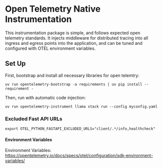 # Open Telemetry Native Instrumentation

This instrumentation package is simple, and follows expected open telemetry standards. It injects middleware for distributed tracing into all ingress and egress points into the application, and can be tuned and configured with OTEL environment variables.

## Set Up

First, bootstrap and install all necessary libraries for open telemtry:

```
uv run opentelemetry-bootstrap -a requirements | uv pip install --requirement -
```

Then, run with automatic code injection:

```
uv run opentelemetry-instrument llama stack run --config myconfig.yaml
```

### Excluded Fast API URLs

```
export OTEL_PYTHON_FASTAPI_EXCLUDED_URLS="client/.*/info,healthcheck"
```

#### Environment Variables
Environment Variables: https://opentelemetry.io/docs/specs/otel/configuration/sdk-environment-variables/
